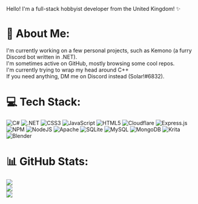 Hello! I'm a full-stack hobbyist developer from the United Kingdom! ✨

# 🌆 About Me:
I'm currently working on a few personal projects, such as Kemono (a furry Discord bot written in .NET).<br>I'm sometimes active on GitHub, mostly browsing some cool repos.<br>I'm currently trying to wrap my head around C++<br>If you need anything, DM me on Discord instead (Solar!#6832).

# 💻 Tech Stack:
![C#](https://img.shields.io/badge/csharp-%23323330.svg?style=for-the-badge&logo=csharp&logoColor=%23F7DF1E) ![.NET](https://img.shields.io/badge/dotnet-%23000000.svg?style=for-the-badge&logo=dotnet&logoColor=white) ![CSS3](https://img.shields.io/badge/css3-%231572B6.svg?style=for-the-badge&logo=css3&logoColor=white) ![JavaScript](https://img.shields.io/badge/javascript-%23323330.svg?style=for-the-badge&logo=javascript&logoColor=%23F7DF1E) ![HTML5](https://img.shields.io/badge/html5-%23E34F26.svg?style=for-the-badge&logo=html5&logoColor=white) ![Cloudflare](https://img.shields.io/badge/Cloudflare-F38020?style=for-the-badge&logo=Cloudflare&logoColor=white) ![Express.js](https://img.shields.io/badge/express.js-%23404d59.svg?style=for-the-badge&logo=express&logoColor=%2361DAFB) ![NPM](https://img.shields.io/badge/NPM-%23000000.svg?style=for-the-badge&logo=npm&logoColor=white) ![NodeJS](https://img.shields.io/badge/node.js-6DA55F?style=for-the-badge&logo=node.js&logoColor=white) ![Apache](https://img.shields.io/badge/apache-%23D42029.svg?style=for-the-badge&logo=apache&logoColor=white) ![SQLite](https://img.shields.io/badge/sqlite-%2307405e.svg?style=for-the-badge&logo=sqlite&logoColor=white) ![MySQL](https://img.shields.io/badge/mysql-%2300f.svg?style=for-the-badge&logo=mysql&logoColor=white) ![MongoDB](https://img.shields.io/badge/MongoDB-%234ea94b.svg?style=for-the-badge&logo=mongodb&logoColor=white) ![Krita](https://img.shields.io/badge/Krita-203759?style=for-the-badge&logo=krita&logoColor=EEF37B) ![Blender](https://img.shields.io/badge/blender-%23F5792A.svg?style=for-the-badge&logo=blender&logoColor=white)
# 📊 GitHub Stats:
![](https://github-readme-stats.vercel.app/api?username=LiterallySolar&theme=radical&hide_border=false&include_all_commits=true&count_private=true)<br/>
![](https://github-readme-streak-stats.herokuapp.com/?user=LiterallySolar&theme=radical&hide_border=false)<br/>
![](https://github-readme-stats.vercel.app/api/top-langs/?username=LiterallySolar&theme=radical&hide_border=false&include_all_commits=true&count_private=true&layout=compact)
